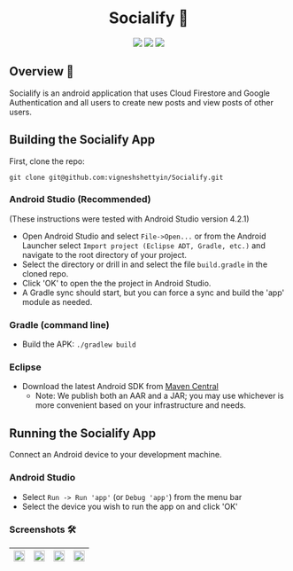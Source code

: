 <h1 align="center">Socialify 💬 </h1>

<p align="center">
<img src="https://img.shields.io/badge/Built%20using-Android Studio-1f425f.svg">
<img src="https://travis-ci.org/fossasia/badge-magic-android.svg?branch=development">
<img src="https://img.shields.io/badge/Made%20with-Kotlin-1f425f.svg">
</p>

## Overview 📝
Socialify is an android application that uses Cloud Firestore and Google Authentication and all users to create new posts and view posts of other users.

## Building the Socialify App

First, clone the repo:

`git clone git@github.com:vigneshshettyin/Socialify.git`

### Android Studio (Recommended)

(These instructions were tested with Android Studio version 4.2.1)

* Open Android Studio and select `File->Open...` or from the Android Launcher select `Import project (Eclipse ADT, Gradle, etc.)` and navigate to the root directory of your project.
* Select the directory or drill in and select the file `build.gradle` in the cloned repo.
* Click 'OK' to open the the project in Android Studio.
* A Gradle sync should start, but you can force a sync and build the 'app' module as needed.

### Gradle (command line)

* Build the APK: `./gradlew build`

### Eclipse

* Download the latest Android SDK from [Maven Central](http://repo1.maven.org/maven2/io/keen/keen-client-api-android)
  * Note: We publish both an AAR and a JAR; you may use whichever is more convenient based on your infrastructure and needs.


## Running the Socialify App

Connect an Android device to your development machine.

### Android Studio

* Select `Run -> Run 'app'` (or `Debug 'app'`) from the menu bar
* Select the device you wish to run the app on and click 'OK'

### Screenshots 🛠️
|<img src="https://res.cloudinary.com/vigneshshettyin/image/upload/v1623174663/isilcejolf2aq0cltaa2.png" width="100%" > | <img src="https://res.cloudinary.com/vigneshshettyin/image/upload/v1623174682/dg0lso6qweekybikutj2.png" width="100%">|<img src="https://res.cloudinary.com/vigneshshettyin/image/upload/v1623174722/xtt8tmswfzwcorpprxbv.png" width="100%">| <img src="https://res.cloudinary.com/vigneshshettyin/image/upload/v1623174746/zmq7qzmpiv5bw1toness.png" width="100%">|
|:-------------------------:|:-------------------------:|:-------------------------:|:-------------------------:|
